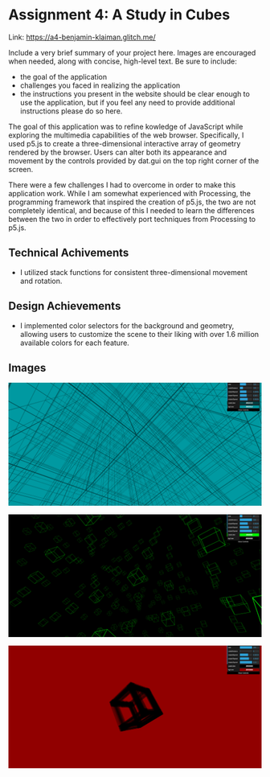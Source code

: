 # Assignment 4: A Study in Cubes

Link: https://a4-benjamin-klaiman.glitch.me/

Include a very brief summary of your project here. Images are encouraged when needed, along with concise, high-level text. Be sure to include:

- the goal of the application
- challenges you faced in realizing the application
- the instructions you present in the website should be clear enough to use the application, but if you feel any need to provide additional instructions please do so here.

The goal of this application was to refine kowledge of JavaScript while exploring the multimedia capabilities of the web browser.
Specifically, I used p5.js to create a three-dimensional interactive array of geometry rendered by the browser. Users can alter both its appearance and movement by the
controls provided by dat.gui on the top right corner of the screen.

There were a few challenges I had to overcome in order to make this application work. While I am somewhat experienced with Processing, the programming framework that inspired
the creation of p5.js, the two are not completely identical, and because of this I needed to learn the differences between the two in order to effectively port techniques
from Processing to p5.js. 

## Technical Achivements
- I utilized stack functions for consistent three-dimensional movement and rotation.

## Design Achievements
- I implemented color selectors for the background and geometry, allowing users to customize the scene to their liking with over 1.6 million available colors for each feature.

## Images
![](img/1.PNG)


![](img/2.PNG)


![](img/3.PNG)
